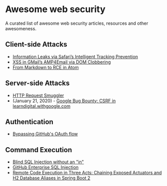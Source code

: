 # Awesome web security

A curated list of awesome web security articles, resources and other awesomeness.


## Client-side Attacks

- [Information Leaks via Safari’s Intelligent Tracking Prevention](https://research.google/pubs/pub48871)
- [XSS in GMail’s AMP4Email via DOM Clobbering](https://research.securitum.com/xss-in-amp4email-dom-clobbering/)
- [From Markdown to RCE in Atom](https://statuscode.ch/2017/11/from-markdown-to-rce-in-atom)

## Server-side Attacks

- [HTTP Request Smuggler](https://github.com/PortSwigger/http-request-smuggler)
- (January 21, 2020) - [Google Bug Bounty: CSRF in learndigital.withgoogle.com
](https://santuysec.com/2020/01/21/google-bug-bounty-csrf-in-learndigital-withgoogle-com/)


## Authentication

- [Bypassing GitHub's OAuth flow](https://blog.teddykatz.com/2019/11/05/github-oauth-bypass.html)

## Command Execution

- [Blind SQL Injection without an "in"](https://medium.com/@terjanq/blind-sql-injection-without-an-in-1e14ba1d4952)
- [GitHub Enterprise SQL Injection](http://blog.orange.tw/2017/01/bug-bounty-github-enterprise-sql-injection.html)
- [Remote Code Execution in Three Acts: Chaining Exposed Actuators and H2 Database Aliases in Spring Boot 2](https://spaceraccoon.dev/remote-code-execution-in-three-acts-chaining-exposed-actuators-and-h2-database)

